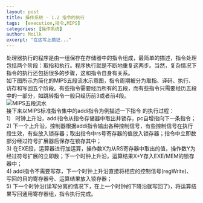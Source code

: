 ```yaml
---
layout: post
title: 操作系统 - 1.2 指令的执行
tags:  [execution,指令,MIPS]
categories: [操作系统]
author: Moilk
excerpt: "在这写上摘记..."
---
```

处理器执行的程序是由一组保存在存储器中的指令组成，最简单的描述，指令处理包括两个阶段：取指和执行。程序执行就是不断地重复这两步。当然，复杂情况下指令的执行还包括很多的步骤，这和指令自身有关系。  
如下图所示为简化的MIPS五段流水示意图，指令周期被分为取指、译码、执行、访存和写回五个阶段。有些指令需要经历所有的五段，而有些指令只需要经历五段中的一部分，如跳转指令一般只经历前3或者前4段。  
![MIPS五段流水]({{site.baseurl}}/assets/images/OS/Pipeline_MIPS.png)  
接下来以MIPS标准指令集中的addi指令为例描述一下指令 的执行过程：  
1） 时钟上升沿，addi指令从指令存储器中取出并锁存，pc自增指向下一条指令；  
2) 下一个上升沿，控制器根据addi指令输出各种控制信号，有些控制信号在执行段生效，有些放入锁存器；取出指令中rs号寄存器的值放入锁存器；指令中立即数部分经过符号扩展器后保存在锁存其中；  
3) 在EXE段，运算器进行加运算，操作数X为从RS寄存器中取出的值，操作数Y为经过符号扩展的立即数；下一个时钟上升沿，运算结果X+Y存入EXE/MEM的锁存器中；  
4) addi指令不需要写存，下一个时钟上升沿直接将相应的控制信号(regWrite)、写回的目的寄存器号、运算结果放入锁存器；  
5) 下一个时钟沿(读写分离的情况下，在上一个时钟的下降沿就写回了)，将运算结果写回通用寄存器组，指令执行完成。  